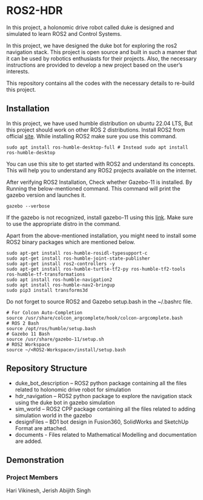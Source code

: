 # ROS2-HDR

In this project, a holonomic drive robot called duke is designed and simulated to learn ROS2 and Control Systems.

In this project, we have designed the duke bot for exploring the ros2 navigation stack. This project is open source and built in such a manner that it can be used by robotics enthusiasts for their projects. Also, the necessary instructions are provided to develop a new project based on the user’s interests.

This repository contains all the codes with the necessary details to re-build this project.

## Installation

In this project, we have used humble distribution on ubuntu 22.04 LTS, But this project should work on other ROS 2 distributions. 
Install ROS2 from official [site](https://docs.ros.org/en/humble/Installation/Ubuntu-Install-Debians.html). While installing ROS2 make sure you use this command.

    sudo apt install ros-humble-desktop-full # Instead sudo apt install ros-humble-desktop

You can use this site to get started with ROS2 and understand its concepts. This will help you to understand any ROS2 projects available on the internet.

After verifying ROS2 Installation, Check whether Gazebo-11 is installed. By Running the below-mentioned command. This command will print the gazebo version and launches it.

    gazebo --verbose

If the gazebo is not recognized, install gazebo-11 using this [link](https://classic.gazebosim.org/tutorials?tut=ros2_installing&cat=connect_ros). Make sure to use the appropriate distro in the command.

Apart from the above-mentioned installation, you might need to install some ROS2 binary packages which are mentioned below.

    sudo apt-get install ros-humble-rosidl-typesupport-c
    sudo apt-get install ros-humble-joint-state-publisher
    sudo apt-get install ros2-controllers -y
    sudo apt-get install ros-humble-turtle-tf2-py ros-humble-tf2-tools ros-humble-tf-transformations
    sudo apt install ros-humble-navigation2
    sudo apt install ros-humble-nav2-bringup
    sudo pip3 install transforms3d

Do not forget to source ROS2 and Gazebo setup.bash in the ~/.bashrc file.

    # For Colcon Auto-Completion
    source /usr/share/colcon_argcomplete/hook/colcon-argcomplete.bash
    # ROS 2 Bash
    source /opt/ros/humble/setup.bash
    # Gazebo 11 Bash
    source /usr/share/gazebo-11/setup.sh
    # ROS2 Workspace
    source ~/<ROS2-Workspace>/install/setup.bash
## Repository Structure

* duke_bot_description – ROS2 python package containing all the files related to holonomic drive robot for simulation
* hdr_navigation – ROS2 python package to explore the navigation stack using the duke bot in gazebo simulation
* sim_world – ROS2 CPP package containing all the files related to adding simulation world in the gazebo
* designFiles – BD1 bot design in Fusion360, SolidWorks and SketchUp Format are attached.
* documents - Files related to Mathematical Modelling and documentation are added.

## Demonstration


### Project Members

Hari Vikinesh, Jerish Abijith Singh
